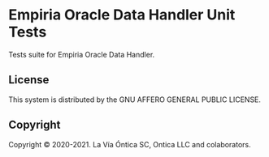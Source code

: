 ﻿# Empiria Oracle Data Handler Unit Tests

Tests suite for Empiria Oracle Data Handler.

## License

This system is distributed by the GNU AFFERO GENERAL PUBLIC LICENSE.

## Copyright

Copyright © 2020-2021. La Vía Óntica SC, Ontica LLC and colaborators.
